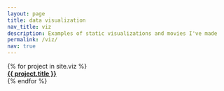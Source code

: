 ```yaml
---
layout: page
title: data visualization
nav_title: viz
description: Examples of static visualizations and movies I've made
permalink: /viz/
nav: true
---
```


<section>
  <div class="thumb-container">
    {% for project in site.viz %}
      <a href="{{ site.url }}/{{ site.baseurl }}/{{ project.url }}">
        <div class="thumb-unit" 
             style="background-image: url({{ site.url }}/{{ site.baseurl }}/assets/img/viz/{{ project.short_name }}/thumb.jpg)">
          <div class="thumb-overlay">
            <strong>{{ project.title }} <i class="fa fa-arrow-right" aria-hidden="true"></i></strong>
          </div>
        </div>
      </a>
    {% endfor %}
  </div>
</section>
